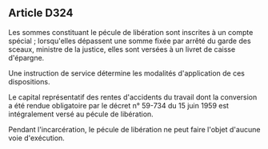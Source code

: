 Article D324
----
Les sommes constituant le pécule de libération sont inscrites à un compte
spécial ; lorsqu'elles dépassent une somme fixée par arrêté du garde des sceaux,
ministre de la justice, elles sont versées à un livret de caisse d'épargne.

Une instruction de service détermine les modalités d'application de ces
dispositions.

Le capital représentatif des rentes d'accidents du travail dont la conversion a
été rendue obligatoire par le décret n° 59-734 du 15 juin 1959 est intégralement
versé au pécule de libération.

Pendant l'incarcération, le pécule de libération ne peut faire l'objet d'aucune
voie d'exécution.
